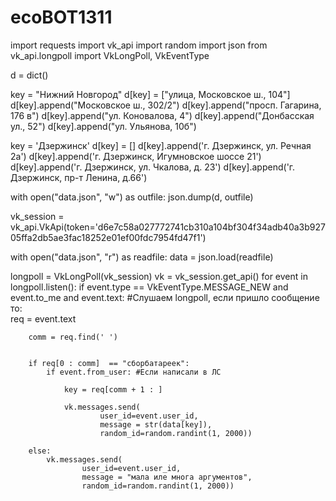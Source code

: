 # ecoBOT1311
 import requests
import vk_api
import random
import json
from vk_api.longpoll import VkLongPoll, VkEventType
 
d = dict()
 
key = "Нижний Новгород" 
d[key] = ["улица, Московское ш., 104"] 
d[key].append("Московское ш., 302/2") 
d[key].append("просп. Гагарина, 176 в") 
d[key].append("ул. Коновалова, 4") 
d[key].append("Донбасская ул., 52") 
d[key].append("ул. Ульянова, 10б")
 
key = 'Дзержинск' 
d[key] = [] 
d[key].append('г. Дзержинск, ул. Речная 2а') 
d[key].append('г. Дзержинск, Игумновское шоссе 21') 
d[key].append('г. Дзержинск, ул. Чкалова, д. 23') 
d[key].append('г. Дзержинск, пр-т Ленина, д.66')
 
 
with open("data.json", "w") as outfile:
    json.dump(d, outfile)
 
 
vk_session = vk_api.VkApi(token='d6e7c58a027772741cb310a104bf304f34adb40a3b92705ffa2db5ae3fac18252e01ef00fdc7954fd47f1')
 
with open("data.json", "r") as readfile:
   data = json.load(readfile)
 
longpoll = VkLongPoll(vk_session)
vk = vk_session.get_api()
for event in longpoll.listen():
    if event.type == VkEventType.MESSAGE_NEW and event.to_me and event.text:
   #Слушаем longpoll, если пришло сообщение то:     
        req = event.text
        
        comm = req.find(' ')
        
 
        if req[0 : comm]  == "сборбатареек":
            if event.from_user: #Если написали в ЛС
            
                key = req[comm + 1 : ]
                
                vk.messages.send(
                        user_id=event.user_id,
                        message = str(data[key]),
                        random_id=random.randint(1, 2000))
                    
        else:
            vk.messages.send(
                    user_id=event.user_id,
                    message = "мала иле многа аргументов",
                    random_id=random.randint(1, 2000))
